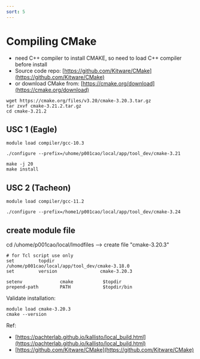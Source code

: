 ```yaml
---
sort: 5
---
```


# Compiling CMake

- need C++ compiler to install CMAKE, so need to load C++ compiler before install
- Source code repo: [https://github.com/Kitware/CMake](https://github.com/Kitware/CMake)
- or download CMake from: [https://cmake.org/download](https://cmake.org/download)
```shell
wget https://cmake.org/files/v3.20/cmake-3.20.3.tar.gz
tar zxvf cmake-3.21.2.tar.gz
cd cmake-3.21.2
```

## USC 1 (Eagle)
```shell
module load compiler/gcc-10.3

./configure --prefix=/uhome/p001cao/local/app/tool_dev/cmake-3.21

make -j 20
make install
```

## USC 2 (Tacheon)

```shell
module load compiler/gcc-11.2

./configure --prefix=/home1/p001cao/local/app/tool_dev/cmake-3.24
```

## create module file
cd /uhome/p001cao/local/Imodfiles  -->  create file "cmake-3.20.3"
```shell
# for Tcl script use only 
set         topdir                  /uhome/p001cao/local/app/tool_dev/cmake-3.18.0
set         version                cmake-3.20.3

setenv              cmake           $topdir
prepend-path        PATH            $topdir/bin
```

Validate installation:
```shell
module load cmake-3.20.3
cmake --version
```

Ref:
- [https://pachterlab.github.io/kallisto/local_build.html](https://pachterlab.github.io/kallisto/local_build.html)
- [https://github.com/Kitware/CMake](https://github.com/Kitware/CMake)
